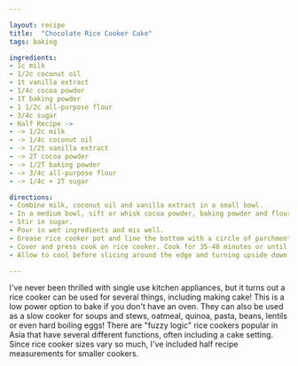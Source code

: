 ```yaml
---

layout: recipe
title:  "Chocolate Rice Cooker Cake"
tags: baking

ingredients:
- 1c milk
- 1/2c coconut oil
- 1t vanilla extract
- 1/4c cocoa powder
- 1T baking powder
- 1 1/2c all-purpose flour
- 3/4c sugar
- Half Recipe ->
- -> 1/2c milk
- -> 1/4c coconut oil
- -> 1/2t vanilla extract
- -> 2T cocoa powder
- -> 1/2T baking powder
- -> 3/4c all-purpose flour
- -> 1/4c + 2T sugar

directions:
- Combine milk, coconut oil and vanilla extract in a small bowl.
- In a medium bowl, sift or whisk cocoa powder, baking powder and flour.
- Stir in sugar.
- Pour in wet ingredients and mix well.
- Grease rice cooker pot and line the bottom with a circle of parchment paper. Grease the parchment paper as well.
- Cover and press cook on rice cooker. Cook for 35-40 minutes or until a toothpick inserted in the center comes out clean. You may have to repeatedly press cook after the rice cooker switches to warm to get a long enough cook time.
- Allow to cool before slicing around the edge and turning upside down onto a plate to serve.

---
```


I've never been thrilled with single use kitchen appliances, but it turns out a rice cooker can be used for several things, including making cake! This is a low power option to bake if you don't have an oven. They can also be used as a slow cooker for soups and stews, oatmeal, quinoa, pasta, beans, lentils or even hard boiling eggs! There are "fuzzy logic" rice cookers popular in Asia that have several different functions, often including a cake setting. Since rice cooker sizes vary so much, I've included half recipe measurements for smaller cookers.
